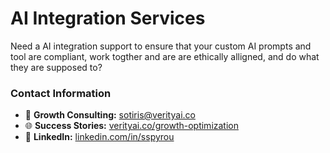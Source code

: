 
# AI Integration Services

Need a AI integration support to ensure that your custom AI prompts and tool are compliant, work togther and are are ethically alligned, and do what they are supposed to?

### Contact Information
- 📧 **Growth Consulting:** sotiris@verityai.co  
- 🌐 **Success Stories:** [verityai.co/growth-optimization](https://verityai.co)
- 💼 **LinkedIn:** [linkedin.com/in/sspyrou](https://linkedin.com/in/sspyrou)
